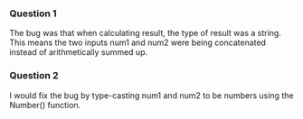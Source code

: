 ### Question 1
The bug was that when calculating result, the type of result was a string. This means the two inputs num1 and num2 were being concatenated instead of arithmetically summed up.

### Question 2
I would fix the bug by type-casting num1 and num2 to be numbers using the Number() function.
